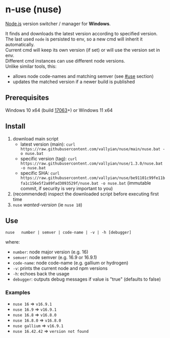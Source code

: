 # n-use (nuse)

[Node.js](https://nodejs.org/) version switcher / manager for **Windows**.  

It finds and downloads the latest version according to specified version.  
The last used `node` is persisted to env, so a new cmd will inherit it automatically.  
Current cmd will keep its own version (if set) or will use the version set in env.  
Different cmd instances can use different node versions.  
Unlike similar tools, this:

* allows node code-names and matching semver (see [#use](#use) section)
* updates the matched version if a newer build is published

## Prerequisites

Windows 10 x64 (build [17063](https://docs.microsoft.com/en-us/virtualization/community/team-blog/2017/20171219-tar-and-curl-come-to-windows)+) or Windows 11 x64

## Install

1. download main script
   * latest version (main): `curl https://raw.githubusercontent.com/vallyian/nuse/main/nuse.bat -o nuse.bat`
   * specific version (tag): `curl https://raw.githubusercontent.com/vallyian/nuse/1.3.0/nuse.bat -o nuse.bat`
   * specific SHA: `curl https://raw.githubusercontent.com/vallyian/nuse/be91101c99fe11bfa1c156e5f2a89fad3093529f/nuse.bat -o nuse.bat` (immutable commit, if security is very important to you)
2. (recommended) inspect the downloaded script before executing first time
3. `nuse` *wanted-version* (ie `nuse 18`)

## Use

`nuse   number | semver | code-name | -v | -h [debugger]`

where:

* `number`: node major version (e.g. 16)
* `semver`: node semver (e.g. 16.9 or 16.9.1)
* `code-name`: node code-name (e.g. gallium or hydrogen)
* `-v`: prints the current node and npm versions
* `-h`: echoes back the usage
* `debugger`: outputs debug messages if value is "true" (defaults to false)

### Examples

* `nuse 16` => `v16.9.1`
* `nuse 16.9` => `v16.9.1`
* `nuse 16.8` => `v16.8.0`
* `nuse 16.8.0` => `v16.8.0`
* `nuse gallium` => `v16.9.1`
* `nuse 16.42.42` => `version not found`
